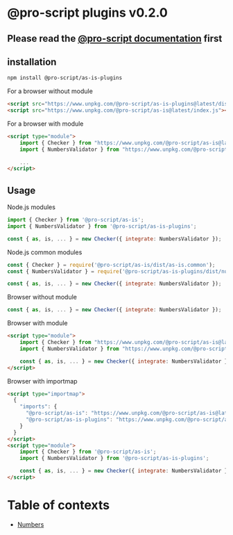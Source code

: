 # @pro-script plugins v0.2.0
## Please read the [@pro-script documentation](https://www.npmjs.com/package/@pro-script/as-is) first

## installation
```bash
npm install @pro-script/as-is-plugins
```
For a browser without module
```html
<script src="https://www.unpkg.com/@pro-script/as-is-plugins@latest/dist/numbers.browser.js"></script>
<script src="https://www.unpkg.com/@pro-script/as-is@latest/index.js"></script>
````
For a browser with module
```html
<script type="module">
    import { Checker } from "https://www.unpkg.com/@pro-script/as-is@latest/index.js";
    import { NumbersValidator } from "https://www.unpkg.com/@pro-script/as-is-plugins@latest/dist/numbers.esm.mjs";
    
    ...
</script>
```
## Usage

Node.js modules
```javascript
import { Checker } from '@pro-script/as-is';
import { NumbersValidator } from '@pro-script/as-is-plugins';

const { as, is, ... } = new Checker({ integrate: NumbersValidator });
```
Node.js common modules
```javascript
const { Checker } = require('@pro-script/as-is/dist/as-is.common');
const { NumbersValidator } = require('@pro-script/as-is-plugins/dist/numbers.common');

const { as, is, ... } = new Checker({ integrate: NumbersValidator });
```
Browser without module
```javascript
const { as, is, ... } = new Checker({ integrate: NumbersValidator });
```
Browser with module
```html
<script type="module">
    import { Checker } from "https://www.unpkg.com/@pro-script/as-is@latest/dist/as-is.esm.mjs";
    import { NumbersValidator } from "https://www.unpkg.com/@pro-script/as-is-plugins@latest/dist/numbers.esm.mjs";

    const { as, is, ... } = new Checker({ integrate: NumbersValidator });
</script>
```
Browser with importmap
```html
<script type="importmap">
  {
    "imports": {
      "@pro-script/as-is": "https://www.unpkg.com/@pro-script/as-is@latest/dist/as-is.esm.mjs",
      "@pro-script/as-is-plugins": "https://www.unpkg.com/@pro-script/as-is-plugins@latest/dist/numbers.esm.mjs",
    }
  }
</script>
<script type="module">
    import { Checker } from '@pro-script/as-is';
    import { NumbersValidator } from '@pro-script/as-is-plugins';

    const { as, is, ... } = new Checker({ integrate: NumbersValidator });
</script>

```

# Table of contexts

- [Numbers](./documentation/numbers.md)
